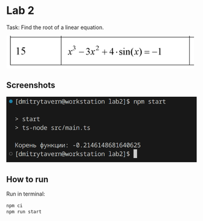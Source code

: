 # Lab 2

Task: Find the root of a linear equation.

<img src=".github/image01.png">

## Screenshots

<img src=".github/image02.png">

## How to run

Run in terminal:

```
npm ci
npm run start
```
